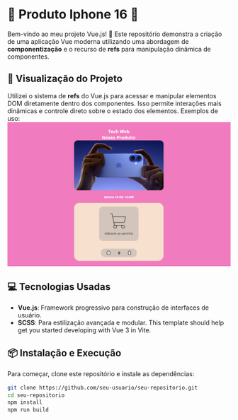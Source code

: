 # 🚀 Produto Iphone 16 📱

Bem-vindo ao meu projeto Vue.js! 🎉 Este repositório demonstra a criação de uma aplicação Vue moderna utilizando uma abordagem de **componentização** e o recurso de **refs** para manipulação dinâmica de componentes.

## 📸 **Visualização do Projeto**

Utilizei o sistema de **refs** do Vue.js para acessar e manipular elementos DOM diretamente dentro dos componentes. Isso permite interações mais dinâmicas e controle direto sobre o estado dos elementos. Exemplos de uso:
![Preview do Projeto](https://github.com/mariaccarolina/ProdutoVue/blob/main/src/assets/pagina.png?raw=true)  

## 💻 **Tecnologias Usadas**

- **Vue.js**: Framework progressivo para construção de interfaces de usuário.
- **SCSS**: Para estilização avançada e modular.
This template should help get you started developing with Vue 3 in Vite.

## 📦 **Instalação e Execução**

Para começar, clone este repositório e instale as dependências:

```bash
git clone https://github.com/seu-usuario/seu-repositorio.git
cd seu-repositorio
npm install
npm run build
```
